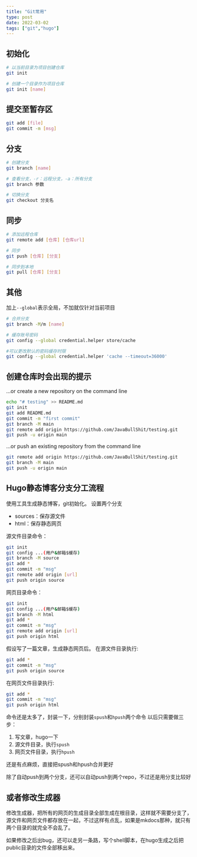```yaml
---
title: "Git常用"
type: post
date: 2022-03-02
tags: ["git","hugo"]
---
```


## 初始化

```bash
# 以当前目录为项目创建仓库
git init

# 创建一个目录作为项目仓库
git init [name]
```

## 提交至暂存区

```bash
git add [file]
git commit -m [msg]
```

## 分支

```bash
# 创建分支
git branch [name]

# 查看分支，-r：远程分支，-a：所有分支
git branch 参数

# 切换分支
git checkout 分支名

```

## 同步

```bash
# 添加远程仓库
git remote add [仓库] [仓库url]

# 同步
git push [仓库] [分支]

# 同步到本地
git pull [仓库] [分支]

```

## 其他

加上`--global`表示全局，不加就仅针对当前项目
```bash
# 合并分支
git branch -M/m [name]

# 缓存账号密码
git config --global credential.helper store/cache

#可以更改默认的密码缓存时限
git config --global credential.helper 'cache --timeout=36000'
```

## 创建仓库时会出现的提示

…or create a new repository on the command line
```bash
echo "# testing" >> README.md
git init
git add README.md
git commit -m "first commit"
git branch -M main
git remote add origin https://github.com/JavaBullShit/testing.git
git push -u origin main
```

…or push an existing repository from the command line
```bash
git remote add origin https://github.com/JavaBullShit/testing.git
git branch -M main
git push -u origin main
```

## Hugo静态博客分支分工流程

使用工具生成静态博客，git初始化。
设置两个分支
 - sources：保存源文件
 - html：保存静态网页

源文件目录命令：
```bash
git init
git config ...(用户&邮箱$缓存)
git branch -M source
git add *
git commit -m "msg"
git remote add origin [url]
git push origin source
```

网页目录命令：
```bash
git init
git config ...(用户&邮箱$缓存)
git branch -M html
git add *
git commit -m "msg"
git remote add origin [url]
git push origin html
```

假设写了一篇文章，生成静态网页后。
在源文件目录执行:

```bash
git add * 
git commit -m "msg"
git push origin source
```
在网页文件目录执行:
```bash
git add * 
git commit -m "msg"
git push origin html
```

命令还是太多了，封装一下，分别封装`spush`和`hpush`两个命令
以后只需要做三步：
1. 写文章，hugo一下
2. 源文件目录，执行`spush`
3. 网页文件目录，执行`hpush`

还是有点麻烦，直接把spush和hpush合并更好


除了自动push到两个分支，还可以自动push到两个repo，不过还是用分支比较好


## 或者修改生成器

修改生成器，把所有的网页的生成目录全部生成在根目录，这样就不需要分支了，源文件和网页文件都存放在一起，不过这样有点乱，如果是mkdocs那种，就只有两个目录的就完全不会乱了。

如果修改之后出bug，还可以走另一条路，写个shell脚本，在hugo生成之后把public目录的文件全部移出来。
